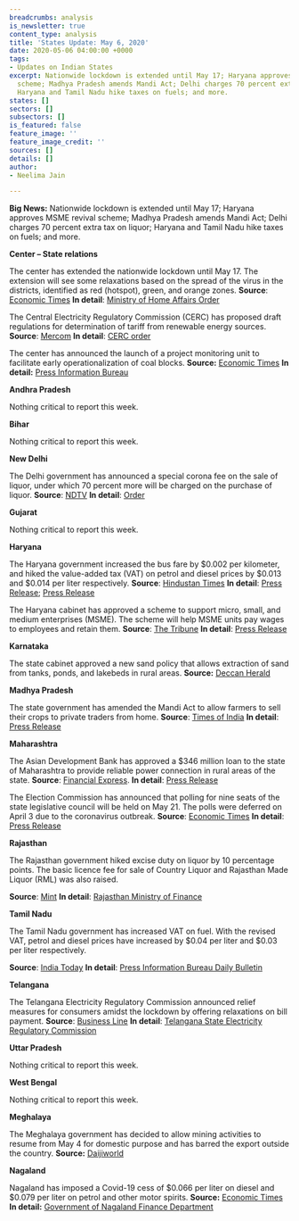 ```yaml
---
breadcrumbs: analysis
is_newsletter: true
content_type: analysis
title: 'States Update: May 6, 2020'
date: 2020-05-06 04:00:00 +0000
tags:
- Updates on Indian States
excerpt: Nationwide lockdown is extended until May 17; Haryana approves MSME revival
  scheme; Madhya Pradesh amends Mandi Act; Delhi charges 70 percent extra tax on liquor;
  Haryana and Tamil Nadu hike taxes on fuels; and more.
states: []
sectors: []
subsectors: []
is_featured: false
feature_image: ''
feature_image_credit: ''
sources: []
details: []
author:
- Neelima Jain

---
```


**Big News:** Nationwide lockdown is extended until May 17; Haryana approves MSME revival scheme; Madhya Pradesh amends Mandi Act; Delhi charges 70 percent extra tax on liquor; Haryana and Tamil Nadu hike taxes on fuels; and more.

**Center – State relations**

The center has extended the nationwide lockdown until May 17. The extension will see some relaxations based on the spread of the virus in the districts, identified as red (hotspot), green, and orange zones. **Source**: [Economic Times](https://economictimes.indiatimes.com/news/politics-and-nation/govt-extends-lockdown-by-two-weeks-permits-considerable-relaxations-in-green-and-orange-zones/articleshow/75491935.cms) **In detail**: [Ministry of Home Affairs Order](https://www.mha.gov.in/sites/default/files/MHA%20Order%20Dt.%201.5.2020%20to%20extend%20Lockdown%20period%20for%202%20weeks%20w.e.f.%204.5.2020%20with%20new%20guidelines.pdf)

The Central Electricity Regulatory Commission (CERC) has proposed draft regulations for determination of tariff from renewable energy sources. **Source**: [Mercom](https://mercomindia.com/cerc-prepares-blueprint-new-tariff-regulations-renewable-projects/) **In detail**: [CERC order](http://www.cercind.gov.in/2020/draft_reg/DR-29.04.2020.pdf)

The center has announced the launch of a project monitoring unit to facilitate early operationalization of coal blocks. **Source:** [Economic Times](https://economictimes.indiatimes.com/industry/indl-goods/svs/metals-mining/centre-launches-project-monitoring-unit-for-early-operationalisation-of-coal-blocks/articleshow/75476202.cms) **In detail:** [Press Information Bureau](https://pib.gov.in/PressReleaseIframePage.aspx?PRID=1619620)

**Andhra Pradesh**

Nothing critical to report this week.

**Bihar**

Nothing critical to report this week.

**New Delhi**

The Delhi government has announced a special corona fee on the sale of liquor, under which 70 percent more will be charged on the purchase of liquor. **Source**: [NDTV](https://www.ndtv.com/delhi-news/coronavirus-india-lockdown-snaking-queues-at-delhi-booze-shops-since-dawn-despite-70-corona-fee-2223526) **In detail**: [Order](http://it.delhigovt.nic.in/writereaddata/egaz2020661.pdf)

**Gujarat**

Nothing critical to report this week.

**Haryana**

The Haryana government increased the bus fare by $0.002 per kilometer, and hiked the value-added tax (VAT) on petrol and diesel prices by $0.013 and $0.014 per liter respectively. **Source**: [Hindustan Times](https://www.hindustantimes.com/india-news/haryana-hikes-bus-fare-vat-on-diesel-petrol-prices-congress-slams-move/story-GacM7BTBKqqEYxZDCOH1vN.html) **In detail**: [Press Release](https://prharyana.gov.in/en/haryana-government-has-accorded-approval-to-partially-restore-the-vat-rate-on-sale-of-diesel-and); [Press Release](https://prharyana.gov.in/en/haryana-government-has-decided-to-increase-the-bus-fare-in-haryana-for-ordinary-luxury-and-super)

The Haryana cabinet has approved a scheme to support micro, small, and medium enterprises (MSME). The scheme will help MSME units pay wages to employees and retain them. **Source**: [The Tribune](https://www.tribuneindia.com/news/haryana/haryana-unveils-msme-revival-scheme-to-pay-interest-on-loans-for-wages-for-6-months-79020) **In detail**: [Press Release](https://prharyana.gov.in/en/to-facilitate-industrial-units-in-haryana-in-reviving-their-operations-and-retaining-their)

**Karnataka**

The state cabinet approved a new sand policy that allows extraction of sand from tanks, ponds, and lakebeds in rural areas. **Source:** [Deccan Herald](https://www.deccanherald.com/state/top-karnataka-stories/cabinet-approves-new-sand-policy-831999.html)

**Madhya Pradesh**

The state government has amended the Mandi Act to allow farmers to sell their crops to private traders from home. **Source**: [Times of India](https://timesofindia.indiatimes.com/city/bhopal/mp-govt-allows-private-sector-to-open-mandis/articleshowprint/75497370.cms) **In detail**: [Press Release](https://www.mpinfo.org/News/TodaysNews.aspx?newsid=20200505N9&LocID=1)

**Maharashtra**

The Asian Development Bank has approved a $346 million loan to the state of Maharashtra to provide reliable power connection in rural areas of the state. **Source**: [Financial Express](https://www.financialexpress.com/economy/adb-gives-346-million-loan-for-power-sector-in-rural-maharashtra/1943255/). **In detail**: [Press Release](https://www.adb.org/news/adb-provides-346-million-loan-rural-electricity-maharashtra-india)

The Election Commission has announced that polling for nine seats of the state legislative council will be held on May 21. The polls were deferred on April 3 due to the coronavirus outbreak. **Source**: [Economic Times](https://economictimes.indiatimes.com/news/politics-and-nation/maharashtra-legislative-council-polls-on-may-21-announces-ec/articleshow/75489373.cms) **In detail**: [Press Release](https://pib.gov.in/newsite/PrintRelease.aspx?relid=202709)

**Rajasthan**

The Rajasthan government hiked excise duty on liquor by 10 percentage points. The basic licence fee for sale of Country Liquor and Rajasthan Made Liquor (RML) was also raised.

**Source**: [Mint](https://www.livemint.com/news/india/alcohol-price-to-go-up-by-10-in-rajasthan-after-excise-duty-hike-11588215767925.html) **In detail**: [Rajasthan Ministry of Finance](http://finance.rajasthan.gov.in/PDFDOCS/EXCISE/F-EXCISE-8773-29042020.pdf)

**Tamil Nadu**

The Tamil Nadu government has increased VAT on fuel. With the revised VAT, petrol and diesel prices have increased by $0.04 per liter and $0.03 per liter respectively.

**Source**: [India Today](https://www.indiatoday.in/business/story/tamil-nadu-government-fuel-vat-increased-petrol-diesel-prices-1673988-2020-05-03) **In detail**: [Press Information Bureau Daily Bulletin](https://pib.gov.in/PressReleaseIframePage.aspx?PRID=1620974)

**Telangana**

The Telangana Electricity Regulatory Commission announced relief measures for consumers amidst the lockdown by offering relaxations on bill payment. **Source**: [Business Line](https://www.thehindubusinessline.com/news/national/telangana-power-regulator-provides-bill-payment-relief-to-industrial-consumers/article31462917.ece) **In detail**: [Telangana State Electricity Regulatory Commission](http://www.tserc.gov.in/file_upload/uploads/Orders/Commission%20Orders/2020/Mitigation%20of%20Impact%20of%20COVID-19.pdf)

**Uttar Pradesh**

Nothing critical to report this week.

**West Bengal**

Nothing critical to report this week.

**Meghalaya**

The Meghalaya government has decided to allow mining activities to resume from May 4 for domestic purpose and has barred the export outside the country. **Source:** [Daijiworld](http://www.daijiworld.com/news/newsDisplay.aspx?newsID=703662)

**Nagaland**

Nagaland has imposed a Covid-19 cess of $0.066 per liter on diesel and $0.079 per liter on petrol and other motor spirits. **Source:** [Economic Times](https://energy.economictimes.indiatimes.com/news/oil-and-gas/nagaland-impose-covid-19-cess-on-petrol-and-diesel-sales/75463708) **In detail:** [Government of Nagaland Finance Department](http://nagalandtax.nic.in/docs/Notification/Act/Issued%20by%20Finance%20Department/Petroleum/2020/Petroleum_Cess_Covid19.pdf)
